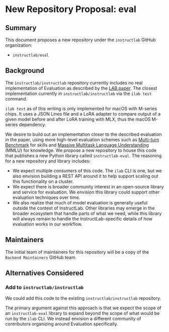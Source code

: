 # New Repository Proposal: eval

## Summary

This document proposes a new repository under the `instructlab` GitHub organization:

- `instructlab/eval`

## Background

The `instructlab/instructlab` repository currently includes no real implementation
of Evaluation as described by the [LAB paper](https://arxiv.org/abs/2403.01081). The
closest implementation currently in `instructlab/instructlab` via the `ilab test` command.

`ilab test` as of this writing is only implemented for macOS with M-series chips. It uses
a JSON Lines file and a LoRA adapter to compare output of a given model before and after
LoRA training with MLX, thus the macOS M-series dependency.

We desire to build out an implementation closer to the described evaluation in the paper,
using more high-level evaluation schemes such as
[Multi-turn Benchmark](https://arxiv.org/abs/2306.05685) for skills and
[Massive Multitask Language Understanding](https://arxiv.org/abs/2009.03300) (MMLU) for
knowledge. We propose a new repository to house this code that publishes a new Python
library called `instructlab-eval`. The reasoning for a new repository and library includes:

- We expect multiple consumers of this code. The `ilab` CLI is one, but we also envision
building a REST API around it to help support scaling out this functionality on a cluster.
- We expect there is broader community interest in an open-source library and service for
evaluation. We envision this library could support other evaluation techniques over time.
- We also realize that much of model evaluation is generally useful outside the context of
InstructLab. Other libraries may emerge in the broader ecosystem that handle parts of what
we need, while this library will always remain to handle the InstructLab-specific details
of how evaluation works in our workflow.

## Maintainers

The initial team of maintainers for this repository will be a copy of the
`Backend Maintainers` GitHub team.

## Alternatives Considered

### Add to `instructlab/instructlab`

We could add this code to the existing `instructlab/instructlab` repository.

The primary argument against this approach is that we expect the scope of an
`instructlab-eval` library to expand beyond the scope of what would be run by the
`ilab` CLI. We instead envision a different community of contributors organizing
around Evaluation specifically.

